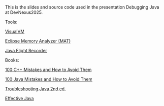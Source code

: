 This is the slides and source code used in the presentation Debugging Java at DevNexus2025.

Tools:

[VisualVM](https://visualvm.github.io/)

[Eclipse Memory Analyzer (MAT)](https://eclipse.dev/mat/)

[Java Flight Recorder](https://docs.oracle.com/javacomponents/jmc-5-4/jfr-runtime-guide/about.htm)

Books:

[100 C++ Mistakes and How to Avoid Them](https://www.manning.com/books/100-c-plus-plus-mistakes-and-how-to-avoid-them)

[100 Java Mistakes and How to Avoid Them](https://www.manning.com/books/100-java-mistakes-and-how-to-avoid-them)

[Troubleshooting Java 2nd ed.](https://www.manning.com/books/troubleshooting-java-second-edition)

[Effective Java](https://www.goodreads.com/book/show/34927404-effective-java)
